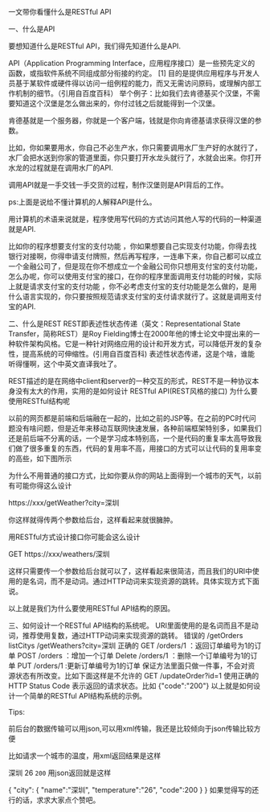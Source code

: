 一文带你看懂什么是RESTful API

一、什么是API

要想知道什么是RESTful API，我们得先知道什么是API.

API（Application Programming Interface，应用程序接口）是一些预先定义的函数，或指软件系统不同组成部分衔接的约定。 [1] 目的是提供应用程序与开发人员基于某软件或硬件得以访问一组例程的能力，而又无需访问原码，或理解内部工作机制的细节。（引用自百度百科）
举个例子：比如我们去肯德基买个汉堡，不需要知道这个汉堡是怎么做出来的，你付过钱之后就能得到一个汉堡。

肯德基就是一个服务器，你就是一个客户端，钱就是你向肯德基请求获得汉堡的参数。

比如，你如果要用水，你自己不必生产水，你只需要调用水厂生产好的水就行了，水厂会把水送到你家的管道里面，你只要打开水龙头就行了，水就会出来。你打开水龙的过程就是在调用水厂的API.

调用API就是一手交钱一手交货的过程，制作汉堡则是API背后的工作。

ps:上面是说给不懂计算机的人解释API是什么。

用计算机的术语来说就是，程序使用写代码的方式访问其他人写的代码的一种渠道就是API.

比如你的程序想要支付宝的支付功能 ，你如果想要自己实现支付功能，你得去找银行对接啊，你得申请支付牌照，然后再写程序，一连串下来，你自己都可以成立一个金融公司了，但是现在你不想成立一个金融公司你只想用支付宝的支付功能，怎么办呢，你可以使用支付宝的接口，在你的程序里面调用支付功能的时候，实际上就是请求支付宝的支付功能 ，你不必考虑支付宝的支付功能是怎么做的，是用什么语言实现的，你只要按照规范请求支付宝的支付请求就行了。这就是调用支付宝的API.

二、什么是REST
REST即表述性状态传递（英文：Representational State Transfer，简称REST）是Roy Fielding博士在2000年他的博士论文中提出来的一种软件架构风格。它是一种针对网络应用的设计和开发方式，可以降低开发的复杂性，提高系统的可伸缩性。(引用自百度百科)
表述性状态传递，这是个啥，谁能听得懂啊，这个中英文直译我吐了。

REST描述的是在网络中client和server的一种交互的形式，REST不是一种协议本身没有太大的作用，实用的是如何设计 RESTful API(REST风格的接口)
为什么要使用RESTful结构呢

以前的网页都是前端和后端融在一起的，比如之前的JSP等。在之前的PC时代问题没有啥问题，但是近年来移动互联网快速发展，各种前端框架特别多，如果我们还是前后端不分离的话，一个是学习成本特别高，一个是代码的重复率太高导致我们做了很多重复的东西，代码的复用率不高，用接口的方式可以让代码的复用率变的高些，如下图所示


为什么不用普通的接口方式，比如你要从你的网站上面得到一个城市的天气，以前有可能你得这么设计

https://xxx/getWeather?city=深圳

你这样就得传两个参数给后台，这样看起来就很臃肿。

用RESTful方式设计接口你可能会这么设计

GET https://xxx/weathers/深圳

这样只需要传一个参数给后台就可以了，这样看起来很简洁，而且我们的URI中使用的是名词，而不是动词。通过HTTP动词来实现资源的跳转。具体实现方式下面说。

以上就是我们为什么要使用RESTful API结构的原因。

三、如何设计一个RESTful API结构的系统呢。
URI里面使用的是名词而且不是动词，推荐使用复数，通过HTTP动词来实现资源的跳转。
错误的
/getOrders
listCitys
/getWeathers?city=深圳
正确的
GET /orders/1 ：返回订单编号为1的订单
POST /orders ：增加一个订单
Delete /orders/1 ：删除一个订单编号为1的订单
PUT /orders/1 :更新订单编号为1的订单
保证方法里面只做一件事，不会对资源状态有所改变。比如下面这样是不允许的
GET /updateOrder?id=1
使用正确的HTTP Status Code 表示返回的请求状态。比如
{"code":"200"}
以上就是如何设计一个简单的RESTful API结构系统的示例。

Tips:

前后台的数据传输可以用json,可以用xml传输，我还是比较倾向于json传输比较方便

比如请求一个城市的温度，用xml返回结果是这样

<city>   
    <name>深圳</name>
    <temperature>26</temperature>
     <code>200</code>
</city>
用json返回就是这样

{
    "city":
    {
        "name":"深圳",
        "temperature":"26",
        "code":200
    }
}
如果觉得写的还行的话，求求大家点个赞吧。